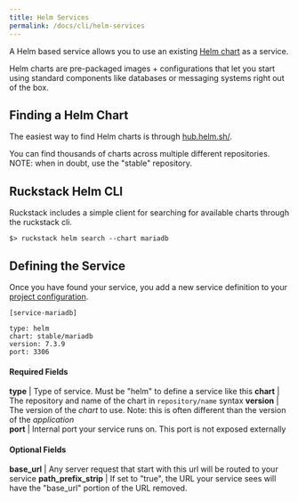 ```yaml
---
title: Helm Services
permalink: /docs/cli/helm-services
---
```


A Helm based service allows you to use an existing [Helm chart](https://helm.sh/) as a service.

Helm charts are pre-packaged images + configurations that let you start using standard components like databases or messaging systems right out of the box.   

## Finding a Helm Chart

The easiest way to find Helm charts is through [hub.helm.sh/](https://hub.helm.sh/). 

You can find thousands of charts across multiple different repositories. NOTE: when in doubt, use the "stable" repository.

## Ruckstack Helm CLI

Ruckstack includes a simple client for searching for available charts through the ruckstack cli.

```
$> ruckstack helm search --chart mariadb 
```    

## Defining the Service
      
Once you have found your service, you add a new service definition to your [project configuration](project-config).

```
[service-mariadb]

type: helm
chart: stable/mariadb
version: 7.3.9
port: 3306   
```

#### Required Fields

**type** | Type of service. Must be "helm" to define a service like this
**chart** | The repository and name of the chart in `repository/name` syntax
**version** | The version of the *chart* to use. Note: this is often different than the version of the *application*   
**port** | Internal port your service runs on. This port is not exposed externally

#### Optional Fields

**base_url** | Any server request that start with this url will be routed to your service
**path_prefix_strip** | If set to "true", the URL your service sees will have the "base_url" portion of the URL removed.  
